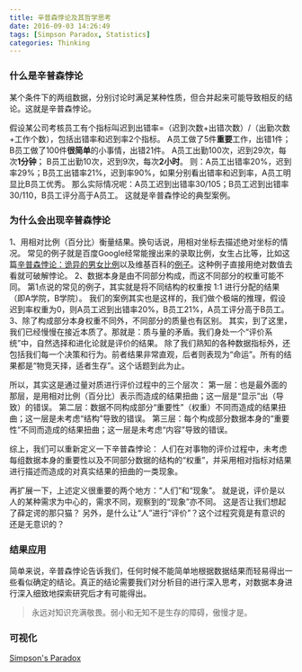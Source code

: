 ```yaml
---
title: 辛普森悖论及其哲学思考
date: 2016-09-03 14:26:49
tags: [Simpson Paradox, Statistics]
categories: Thinking
---
```

### 什么是辛普森悖论

某个条件下的两组数据，分别讨论时满足某种性质，但合并起来可能导致相反的结论。这就是辛普森悖论。

假设某公司考核员工有个指标叫迟到出错率=（迟到次数+出错次数）/（出勤次数+工作个数），包括出错率和迟到率2个指标。 
A员工做了5件**重要**工作，出错1件； 
B员工做了100件**很简单**的小事情，出错21件。 
A员工出勤100次，迟到29次，每次**1分钟**； 
B员工出勤10次，迟到9次，每次**2小时**。 
则：A员工出错率20%，迟到率29%；B员工出错率21%，迟到率90%，如果分别看出错率和迟到率，A员工明显比B员工优秀。 
那么实际情况呢：A员工迟到出错率30/105；B员工迟到出错率30/110，B员工评分高于A员工。 
这就是辛普森悖论的典型案例。

### 为什么会出现辛普森悖论

1、用相对比例（百分比）衡量结果。换句话说，用相对坐标去描述绝对坐标的情况。 
常见的例子就是百度Google经常能搜出来的录取比例，女生占比等，比如这篇[辛普森悖论：诡异的男女比例](http://www.guokr.com/article/6222/)以及维基百科的[例子](https://zh.wikipedia.org/zh-cn/%E8%BE%9B%E6%99%AE%E6%A3%AE%E6%82%96%E8%AE%BA)。这种例子直接用绝对数值去看就可破解悖论。 
2、数据本身是由不同部分构成，而这不同部分的权重可能不同。 
第1点说的常见的例子，其实就是将不同结构的权重按 1:1 进行分配的结果（即A学院，B学院）。 
我们的案例其实也是这样的，我们做个极端的推理，假设迟到率权重为0，则A员工迟到出错率20%，B员工21%，A员工评分高于B员工。 
3、除了构成部分本身权重不同外，不同部分的质量也有区别。 
其实，到了这里，我们已经慢慢在接近本质了。那就是：质与量的矛盾。我们身处一个“评价系统”中，自然选择和进化论就是评价的结果。 
除了我们熟知的各种数据指标外，还包括我们每一个决策和行为。前者结果非常直观，后者则表现为“命运”。所有的结果都是“物竞天择，适者生存”。这个话题到此为止。  

所以，其实这是通过量对质进行评价过程中的三个层次： 
第一层：也是最外面的那层，是用相对比例（百分比）表示而造成的结果扭曲；这一层是“显示”出（导致）的错误。 
第二层：数据不同构成部分“重要性”（权重）不同而造成的结果扭曲；这一层是未考虑“结构”导致的错误。 
第三层：每个构成部分数据本身的“重要性”不同而造成的结果扭曲；这一层是未考虑“内容”导致的错误。  

综上，我们可以重新定义一下辛普森悖论： 
人们在对事物的评价过程中，未考虑每组数据本身的重要性以及不同部分数据的结构的“权重”，并采用相对指标对结果进行描述而造成的对真实结果的扭曲的一类现象。  

再扩展一下，上述定义很重要的两个地方：“人们”和“现象”。 
就是说，评价是以人的某种需求为中心的，需求不同，观察到的“现象”亦不同。
这是否让我们想起了薛定谔的那只猫？ 
另外，是什么让“人”进行“评价”？这个过程究竟是有意识的还是无意识的？  

### 结果应用

简单来说，辛普森悖论告诉我们，任何时候不能简单地根据数据结果而轻易得出一些看似确定的结论。真正的结论需要我们对分析目的进行深入思考，对数据本身进行深入细致地探索研究后才有可能得出。

> 永远对知识充满敬畏。弱小和无知不是生存的障碍，傲慢才是。

### 可视化

[Simpson's Paradox](http://vudlab.com/simpsons/)
